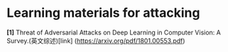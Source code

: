 # Learning materials for attacking

**[1]**   Threat of Adversarial Attacks on Deep Learning in Computer Vision: A Survey.(英文综述)[link] (https://arxiv.org/pdf/1801.00553.pdf)   
